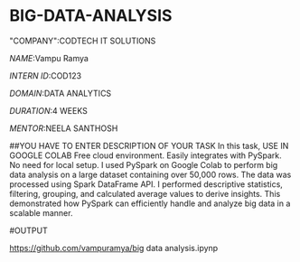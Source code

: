 # BIG-DATA-ANALYSIS
"COMPANY":CODTECH IT SOLUTIONS

*NAME*:Vampu Ramya

*INTERN ID*:COD123

*DOMAIN*:DATA ANALYTICS

*DURATION*:4 WEEKS

*MENTOR*:NEELA SANTHOSH

##YOU HAVE TO ENTER DESCRIPTION  OF YOUR TASK In this task, USE IN GOOGLE COLAB Free cloud environment.
Easily integrates with PySpark.
No need for local setup. I used PySpark on Google Colab to perform big data analysis on a large dataset containing over 50,000 rows. The data was processed using Spark DataFrame API. I performed descriptive statistics, filtering, grouping, and calculated average values to derive insights. This demonstrated how PySpark can efficiently handle and analyze big data in a scalable manner. 

#OUTPUT

https://github.com/vampuramya/big data analysis.ipynp
